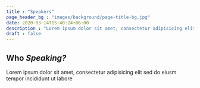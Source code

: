 ```yaml
---
title : "Speakers"
page_header_bg : "images/background/page-title-bg.jpg"
date: 2020-03-14T15:40:24+06:00
description : "Lorem ipsum dolor sit amet, consectetur adipisicing elit. Maiores, velit."
draft : false
---
```


## Who _Speaking?_
Lorem ipsum dolor sit amet, consectetur adipisicing elit sed do eiusm tempor incididunt ut labore
